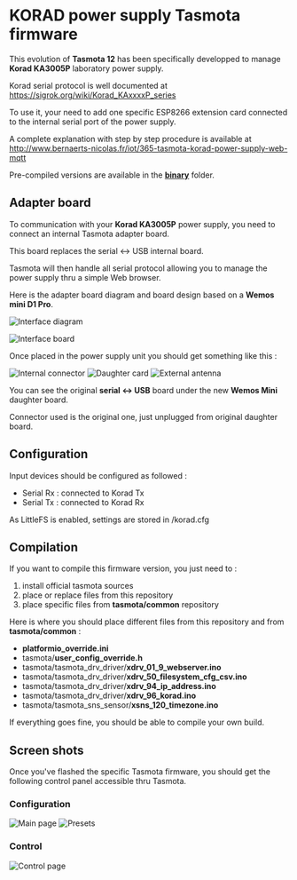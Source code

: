 # KORAD power supply Tasmota firmware

This evolution of **Tasmota 12** has been specifically developped to manage **Korad KA3005P** laboratory power supply.

Korad serial protocol is well documented at https://sigrok.org/wiki/Korad_KAxxxxP_series

To use it, your need to add one specific ESP8266 extension card connected to the internal serial port of the power supply.

A complete explanation with step by step procedure is available at http://www.bernaerts-nicolas.fr/iot/365-tasmota-korad-power-supply-web-mqtt

Pre-compiled versions are available in the [**binary**](https://github.com/NicolasBernaerts/tasmota/tree/master/korad/binary) folder.

## Adapter board

To communication with your **Korad KA3005P** power supply, you need to connect an internal Tasmota adapter board.

This board replaces the serial <-> USB internal board.

Tasmota will then handle all serial protocol allowing you to manage the power supply thru a simple Web browser.

Here is the adapter board diagram and board design based on a **Wemos mini D1 Pro**.

![Interface diagram](./screen/korad-interface-diagram.png)

![Interface board](./screen/korad-interface-board.png)

Once placed in the power supply unit you should get something like this :

![Internal connector](./screen/tasmota-internal-connector.jpg)
![Daughter card](./tasmota-daughter-card.jpg)
![External antenna](./screen/tasmota-external-antenna.jpg)

You can see the original **serial <-> USB** board under the new **Wemos Mini** daughter board.

Connector used is the original one, just unplugged from original daughter board.

## Configuration

Input devices should be configured as followed :
  - Serial Rx : connected to Korad Tx
  - Serial Tx : connected to Korad Rx

As LittleFS is enabled, settings are stored in /korad.cfg

## Compilation

If you want to compile this firmware version, you just need to :
1. install official tasmota sources
2. place or replace files from this repository
3. place specific files from **tasmota/common** repository

Here is where you should place different files from this repository and from **tasmota/common** :
* **platformio_override.ini**
* tasmota/**user_config_override.h**
* tasmota/tasmota_drv_driver/**xdrv_01_9_webserver.ino**
* tasmota/tasmota_drv_driver/**xdrv_50_filesystem_cfg_csv.ino**
* tasmota/tasmota_drv_driver/**xdrv_94_ip_address.ino**
* tasmota/tasmota_drv_driver/**xdrv_96_korad.ino**
* tasmota/tasmota_sns_sensor/**xsns_120_timezone.ino**

If everything goes fine, you should be able to compile your own build.

## Screen shots

Once you've flashed the specific Tasmota firmware, you should get the following control panel accessible thru Tasmota.

### Configuration

![Main page](./screen/tasmota-korad-main.png) ![Presets](./screen/tasmota-korad-preset.png)  

### Control

![Control page](./screen/tasmota-korad-control.png)

